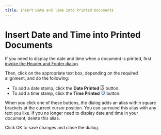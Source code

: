 ```yaml
---
title: Insert Date and Time into Printed Documents
---
```

# Insert Date and Time into Printed Documents
If you need to display the date and time when a document is printed, first [invoke the Header and Footer dialog](insert-page-header-and-page-footer-into-printed-documents.md).

Then, click on the appropriate text box, depending on the required alignment, and do the following:
* To add a date stamp, click the **Date Printed** ![previewButtonDate](../../../../images/img7272.png) button.
* To add a time stamp, click the **Time Printed** ![previewButtonTime](../../../../images/img7273.png) button.

When you click one of these buttons, the dialog adds an alias within square brackets at the current cursor position. You can surround this alias with any text you like. If you no longer need to display date and time in your document, delete this alias.

Click OK to save changes and close the dialog.